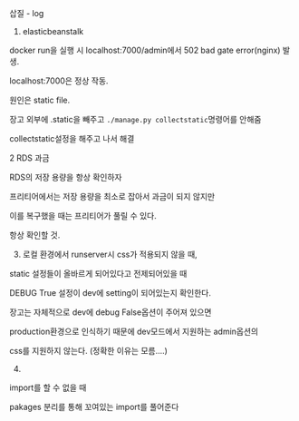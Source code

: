삽질 - log 


1. elasticbeanstalk

docker run을 실행 시 localhost:7000/admin에서 502 bad gate error(nginx) 발생.

localhost:7000은 정상 작동. 

원인은 static file. 

장고 외부에 .static을 빼주고 `./manage.py collectstatic`명령어를 안해줌 

collectstatic설정을 해주고 나서 해결


2 RDS 과금

RDS의 저장 용량을 항상 확인하자 

프리티어에서는 저장 용량을 최소로 잡아서 과금이 되지 않지만

이를 복구했을 때는 프리티어가 풀릴 수 있다. 

항상 확인할 것. 



3. 로컬 환경에서 runserver시 css가 적용되지 않을 때,

static 설정들이 올바르게 되어있다고 전제되어있을 때

DEBUG True 설정이 dev에 setting이 되어있는지 확인한다. 

장고는 자체적으로 dev에 debug False옵션이 주어져 있으면

production환경으로 인식하기 때문에 dev모드에서 지원하는 admin옵션의 

css를 지원하지 않는다. (정확한 이유는 모름....)


4. 

import를 할 수 없을 때 

pakages 분리를 통해 꼬여있는 import를 풀어준다 